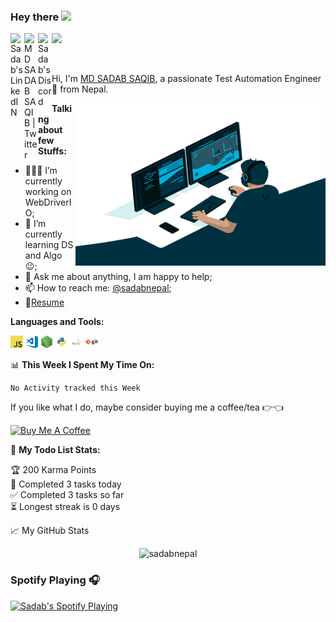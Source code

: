 ### Hey there <img src="https://media.giphy.com/media/hvRJCLFzcasrR4ia7z/giphy.gif" width="25px">
<a href="https://www.linkedin.com/in/sadabnepal/">
  <img align="left" alt="Sadab's LinkedIN" width="22px" src="https://raw.githubusercontent.com/peterthehan/peterthehan/master/assets/linkedin.svg" />
</a>
<a href="https://twitter.com/SaqibSadab">
  <img align="left" alt="MD SADAB SAQIB | Twitter" width="22px" src="https://raw.githubusercontent.com/peterthehan/peterthehan/master/assets/twitter.svg" />
</a>
<a href="https://github.com/sadabnepal">
  <img align="left" alt="Sadab's Discord" width="22px" src="https://raw.githubusercontent.com/peterthehan/peterthehan/master/assets/github.svg" />
</a>

![](https://visitor-badge.glitch.me/badge?page_id=sadabnepal.sadabnepal)

<br />

Hi, I'm [MD SADAB SAQIB](https://sadabnepal.github.io/), a passionate Test Automation Engineer 🚀 from Nepal.

  <img align="right" alt="GIF" src="https://github.com/sadabnepal/sadabnepal/blob/main/programmer.gif" width="400" height="260" />
  
**Talking about few Stuffs:**

- 👨🏽‍💻 I’m currently working on WebDriverIO;
- 🌱 I’m currently learning DS and Algo :wink:; 
- 💬 Ask me about anything, I am happy to help;
- 📫 How to reach me: [@sadabnepal](https://www.linkedin.com/in/sadabnepal/);
- 📝[Resume](https://sadabnepal.github.io/files/MdSadabSaqib_Resume.pdf)

**Languages and Tools:**  

<code><img height="20" src="https://raw.githubusercontent.com/github/explore/80688e429a7d4ef2fca1e82350fe8e3517d3494d/topics/javascript/javascript.png"></code>
<code><img height="20" src="https://raw.githubusercontent.com/github/explore/80688e429a7d4ef2fca1e82350fe8e3517d3494d/topics/visual-studio-code/visual-studio-code.png"></code>
<code><img height="20" src="https://raw.githubusercontent.com/github/explore/80688e429a7d4ef2fca1e82350fe8e3517d3494d/topics/nodejs/nodejs.png"></code>
<code><img height="20" src="https://raw.githubusercontent.com/github/explore/80688e429a7d4ef2fca1e82350fe8e3517d3494d/topics/python/python.png"></code>
<code><img height="20" src="https://raw.githubusercontent.com/github/explore/80688e429a7d4ef2fca1e82350fe8e3517d3494d/topics/mysql/mysql.png"></code>
<code><img height="20" src="https://raw.githubusercontent.com/github/explore/80688e429a7d4ef2fca1e82350fe8e3517d3494d/topics/git/git.png"></code>

📊 **This Week I Spent My Time On:**
<!--START_SECTION:waka-->
```text
No Activity tracked this Week
```
<!--END_SECTION:waka-->

If you like what I do, maybe consider buying me a coffee/tea 👉👈

<a href="#" target="_blank"><img src="https://cdn.buymeacoffee.com/buttons/v2/default-red.png" alt="Buy Me A Coffee" width="150" ></a>

🚧 **My Todo List Stats:**
<!-- TODO-IST:START -->
🏆  200 Karma Points           
🌸  Completed 3 tasks today           
✅  Completed 3 tasks so far           
⏳  Longest streak is 0 days
<!-- TODO-IST:END -->


📈 My GitHub Stats

<p align="center"> <img src="https://github-readme-stats.vercel.app/api?username=sadabnepal&show_icons=true&theme=gotham" alt="sadabnepal" />

### Spotify Playing 🎧

[<img src="https://now-playing-codestackr.vercel.app/api/spotify-playing" alt="Sadab's Spotify Playing" width="350" />](https://open.spotify.com/playlist/1Oy6pM4od0xZDbxWrpshpE)




